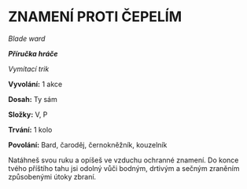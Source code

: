 # ZNAMENÍ PROTI ČEPELÍM

*Blade ward*

***Příručka hráče***

*Vymítací trik*

**Vyvolání:** 1 akce

**Dosah:** Ty sám

**Složky:** V, P

**Trvání:** 1 kolo

**Povolání:** Bard, čaroděj, černokněžník, kouzelník

Natáhneš svou ruku a opíšeš ve vzduchu ochranné znamení. Do konce tvého příštího tahu jsi odolný vůči bodným, drtivým a sečným zraněním způsobenými útoky zbraní.
